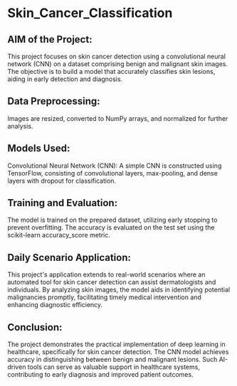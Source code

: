 # Skin_Cancer_Classification

## AIM of the Project:
This project focuses on skin cancer detection using a convolutional neural network (CNN) on a dataset comprising benign and malignant skin images. The objective is to build a model that accurately classifies skin lesions, aiding in early detection and diagnosis.


## Data Preprocessing: 
Images are resized, converted to NumPy arrays, and normalized for further analysis.

## Models Used:
Convolutional Neural Network (CNN): A simple CNN is constructed using TensorFlow, consisting of convolutional layers, max-pooling, and dense layers with dropout for classification.

## Training and Evaluation: 
The model is trained on the prepared dataset, utilizing early stopping to prevent overfitting. The accuracy is evaluated on the test set using the scikit-learn accuracy_score metric.

## Daily Scenario Application:
This project's application extends to real-world scenarios where an automated tool for skin cancer detection can assist dermatologists and individuals. By analyzing skin images, the model aids in identifying potential malignancies promptly, facilitating timely medical intervention and enhancing diagnostic efficiency.

## Conclusion:
The project demonstrates the practical implementation of deep learning in healthcare, specifically for skin cancer detection. The CNN model achieves accuracy in distinguishing between benign and malignant lesions. Such AI-driven tools can serve as valuable support in healthcare systems, contributing to early diagnosis and improved patient outcomes.
